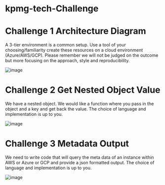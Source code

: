 # kpmg-tech-Challenge

# Challenge 1 Architecture Diagram 

A 3-tier environment is a common setup. Use a tool of your choosing/familiarity create these
resources on a cloud environment (Azure/AWS/GCP). Please remember we will not be judged
on the outcome but more focusing on the approach, style and reproducibility. 

![image](https://github.com/samuelmamootil/kpmg-tech-challenge/blob/feature/powershell/Architecture%20Diag.png)

# Challenge 2 Get Nested Object Value 
We have a nested object. We would like a function where you pass in the object and a key and
get back the value.
The choice of language and implementation is up to you.

![image](https://github.com/samuelmamootil/kpmg-tech-challenge/blob/feature/powershell/scripts/MetadataOutput.png)



# Challenge 3 Metadata Output 


We need to write code that will query the meta data of an instance within AWS or Azure or GCP
and provide a json formatted output.
The choice of language and implementation is up to you.

![image](https://github.com/samuelmamootil/kpmg-tech-challenge/blob/feature/powershell/scripts/NestedObjectOutput.png)



